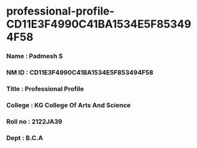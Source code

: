 # professional-profile-CD11E3F4990C41BA1534E5F853494F58

### Name : Padmesh S
### NM ID : CD11E3F4990C41BA1534E5F853494F58
### Title : Professional Profile
### College : KG College Of Arts And Science
### Roll no : 2122JA39
### Dept : B.C.A

